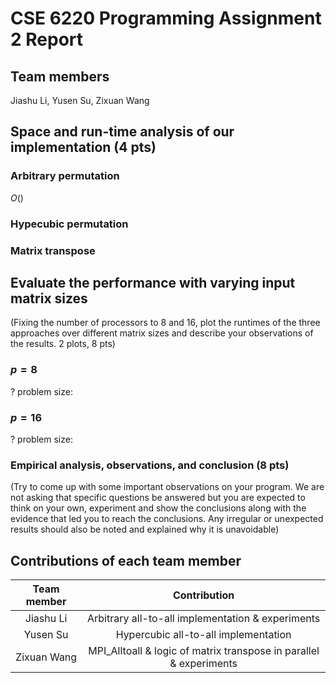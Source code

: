 # CSE 6220 Programming Assignment 2 Report

## Team members

Jiashu Li, Yusen Su, Zixuan Wang

## Space and run-time analysis of our implementation (4 pts)

### Arbitrary permutation

$O()$

### Hypecubic permutation

### Matrix transpose

## Evaluate the performance with varying input matrix sizes

(Fixing the number of processors to 8 and 16, plot the runtimes of the three approaches over different matrix sizes and describe your observations of the results. 2 plots, 8 pts)

### $p = 8$

? problem size: 

### $p = 16$

? problem size: 

### Empirical analysis, observations, and conclusion (8 pts)

(Try to come up with some important observations on your program. We are not asking that specific questions be answered but you are expected to think on your own, experiment and show the conclusions along with the evidence that led you to reach the conclusions. Any irregular or unexpected results should also be noted and explained why it is unavoidable)

## Contributions of each team member
| Team member | Contribution |
| :------------------: | :----------: |
|  Jiashu Li  | Arbitrary all-to-all implementation & experiments |
|  Yusen Su |  Hypercubic all-to-all implementation   |
| Zixuan Wang  | MPI_Alltoall & logic of matrix transpose in parallel & experiments |
